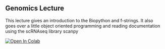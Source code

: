 ## Genomics Lecture

This lecture gives an introduction to the Biopython and f-strings. It also goes over a little object oriented programming and reading documentation using the scRNAseq library scanpy

[![Open In Colab](https://colab.research.google.com/assets/colab-badge.svg)](https://colab.research.google.com/github/jbkinney/22e_urp/blob/main/lecture_9_genomics/9_single_cell.ipynb)
